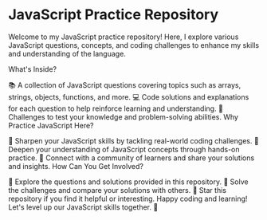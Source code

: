 <h1 style={"color: red"}>JavaScript Practice Repository</h1>
Welcome to my JavaScript practice repository! Here, I explore various JavaScript questions, concepts, and coding challenges to enhance my skills and understanding of the language.

What's Inside?

📚 A collection of JavaScript questions covering topics such as arrays, strings, objects, functions, and more.
💻 Code solutions and explanations for each question to help reinforce learning and understanding.
🌟 Challenges to test your knowledge and problem-solving abilities.
Why Practice JavaScript Here?

🚀 Sharpen your JavaScript skills by tackling real-world coding challenges.
🧠 Deepen your understanding of JavaScript concepts through hands-on practice.
🤝 Connect with a community of learners and share your solutions and insights.
How Can You Get Involved?

📝 Explore the questions and solutions provided in this repository.
🧩 Solve the challenges and compare your solutions with others.
🌟 Star this repository if you find it helpful or interesting.
Happy coding and learning! Let's level up our JavaScript skills together. 🚀
